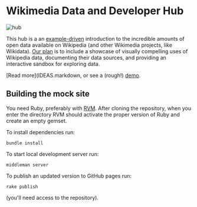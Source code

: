 # Wikimedia Data and Developer Hub

![hub](https://upload.wikimedia.org/wikipedia/commons/5/5b/Wikimedia_Developer_Hub.jpg "join us and build!")

This hub is a an [example-driven](http://seealso.org/) introduction to the incredible amounts of open data available on Wikipedia (and other Wikimedia projects, like Wikidata). [Our plan](https://www.mediawiki.org/wiki/Dev.wikimedia.org) is to include a showcase of visually compelling uses of Wikipedia data, documenting their data sources, and providing an interactive sandbox for exploring data.

[Read more](IDEAS.markdown, or see a (rough!) [demo](http://juliuszgonera.com/wddh).

## Building the mock site

You need Ruby, preferably with [RVM](http://rvm.io/). After cloning the
repository, when you enter the directory RVM should activate the proper
version of Ruby and create an empty gemset.

To install dependencies run:

    bundle install

To start local development server run:

    middleman server

To publish an updated version to GitHub pages run:

    rake publish

(you'll need access to the repository).